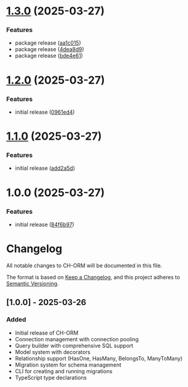 # [1.3.0](https://github.com/iarayan/ch-orm/compare/v1.2.0...v1.3.0) (2025-03-27)


### Features

* package release ([aa1c015](https://github.com/iarayan/ch-orm/commit/aa1c015b6b368f551f96a780c45fc86d52dbc44d))
* package release ([4dea8d9](https://github.com/iarayan/ch-orm/commit/4dea8d9d0a89449a78cb9c10d49d5df8f8a21309))
* package release ([bde4e61](https://github.com/iarayan/ch-orm/commit/bde4e61aeeca819b340f1ff8b83fa78eb5012047))

# [1.2.0](https://github.com/iarayan/ch-orm/compare/v1.1.0...v1.2.0) (2025-03-27)


### Features

* initial release ([0961ed4](https://github.com/iarayan/ch-orm/commit/0961ed4c887fa1bfc2f5c5d829978670ba817f79))

# [1.1.0](https://github.com/iarayan/ch-orm/compare/v1.0.0...v1.1.0) (2025-03-27)


### Features

* initial release ([add2a5d](https://github.com/iarayan/ch-orm/commit/add2a5d7f3836f8f6e1efeeed27a988edf3c3b58))

# 1.0.0 (2025-03-27)


### Features

* initial release ([84f6b97](https://github.com/iarayan/ch-orm/commit/84f6b9768be61951d6d20ad0d1bf30632a5433cf))

# Changelog

All notable changes to CH-ORM will be documented in this file.

The format is based on [Keep a Changelog](https://keepachangelog.com/en/1.0.0/),
and this project adheres to [Semantic Versioning](https://semver.org/spec/v2.0.0.html).

## [1.0.0] - 2025-03-26

### Added
- Initial release of CH-ORM
- Connection management with connection pooling
- Query builder with comprehensive SQL support
- Model system with decorators
- Relationship support (HasOne, HasMany, BelongsTo, ManyToMany)
- Migration system for schema management
- CLI for creating and running migrations
- TypeScript type declarations
